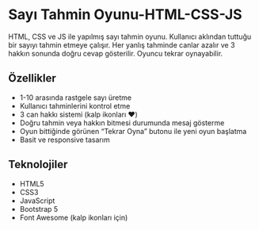 # Sayı Tahmin Oyunu-HTML-CSS-JS
HTML, CSS ve JS ile yapılmış sayı tahmin oyunu.
Kullanıcı aklından tuttuğu bir sayıyı tahmin etmeye çalışır. Her yanlış tahminde canlar azalır ve 3 hakkın sonunda doğru cevap gösterilir. Oyuncu tekrar oynayabilir.  

## Özellikler
- 1-10 arasında rastgele sayı üretme
- Kullanıcı tahminlerini kontrol etme
- 3 can hakkı sistemi (kalp ikonları ❤️)
- Doğru tahmin veya hakkın bitmesi durumunda mesaj gösterme
- Oyun bittiğinde görünen “Tekrar Oyna” butonu ile yeni oyun başlatma 
- Basit ve responsive tasarım

## Teknolojiler
- HTML5
- CSS3
- JavaScript
- Bootstrap 5
- Font Awesome (kalp ikonları için)
